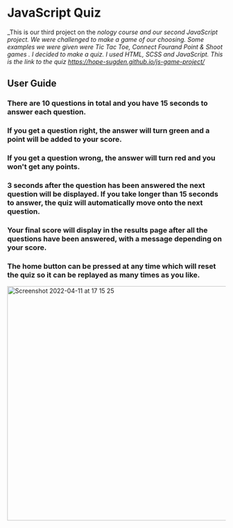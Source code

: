 # **JavaScript Quiz**
_This is our third project on the _nology course and our second JavaScript project._
_We were challenged to make a game of our choosing. Some examples we were given were Tic Tac Toe, Connect Fourand Point & Shoot games . I decided to make a quiz._
_I used HTML, SCSS and JavaScript._
_This is the link to the quiz https://hope-sugden.github.io/js-game-project/_



## **User Guide**

### There are 10 questions in total and you have 15 seconds to answer each question. 
### If you get a question right, the answer will turn green and a point will be added to your score. 
### If you get a question wrong, the answer will turn red and you won't get any points. 
### 3 seconds after the question has been answered the next question will be displayed. If you take longer than 15 seconds to answer, the quiz will automatically move onto the next question. 
### Your final score will display in the results page after all the questions have been answered, with a message depending on your score. 
### The home button can be pressed at any time which will reset the quiz so it can be replayed as many times as you like.


<img width="539" alt="Screenshot 2022-04-11 at 17 15 25" src="https://user-images.githubusercontent.com/100870944/162785205-91bf3413-7d98-4358-892a-dbd086ba850d.png">
